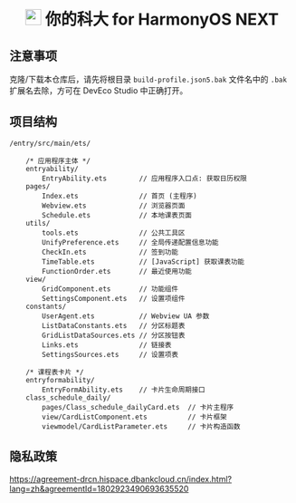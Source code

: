 
<div align="center">

# <image src="AppScope/resources/base/media/icon_round.png" height="28" width="28"/> 你的科大 for HarmonyOS NEXT

</div>

## 注意事项

克隆/下载本仓库后，请先将根目录 `build-profile.json5.bak` 文件名中的 `.bak` 扩展名去除，方可在 DevEco Studio 中正确打开。

## 项目结构

```
/entry/src/main/ets/

    /* 应用程序主体 */
    entryability/
        EntryAbility.ets        // 应用程序入口点: 获取日历权限
    pages/
        Index.ets               // 首页 (主程序)
        Webview.ets             // 浏览器页面
        Schedule.ets            // 本地课表页面
    utils/
        tools.ets               // 公共工具区
        UnifyPreference.ets     // 全局传递配置信息功能
        CheckIn.ets             // 签到功能
        TimeTable.ets           // [JavaScript] 获取课表功能
        FunctionOrder.ets       // 最近使用功能
    view/
        GridComponent.ets       // 功能组件
        SettingsComponent.ets   // 设置项组件
    constants/
        UserAgent.ets           // Webview UA 参数
        ListDataConstants.ets   // 分区标题表
        GridListDataSources.ets // 分区按钮表
        Links.ets               // 链接表
        SettingsSources.ets     // 设置项表

    /* 课程表卡片 */
    entryformability/
        EntryFormAbility.ets    // 卡片生命周期接口
    class_schedule_daily/
        pages/Class_schedule_dailyCard.ets  // 卡片主程序
        view/CardListComponent.ets          // 卡片框架
        viewmodel/CardListParameter.ets     // 卡片构造函数
```

## 隐私政策

https://agreement-drcn.hispace.dbankcloud.cn/index.html?lang=zh&agreementId=1802923490693635520
